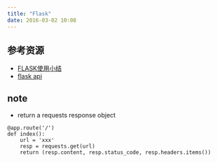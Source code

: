 ```yaml
---
title: "Flask"
date: 2016-03-02 10:08
---
```



## 参考资源

* [FLASK使用小结][1]
* [flask api][2]

[1]: http://www.wklken.me/posts/2013/09/09/python-framework-flask.html
[2]: http://flask.pocoo.org/docs/0.10/api/

## note

* return a requests response object

```
@app.route('/')
def index():
    url = 'xxx'
    resp = requests.get(url)
    return (resp.content, resp.status_code, resp.headers.items())
```